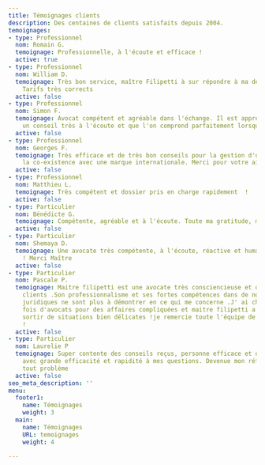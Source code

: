 ```yaml
---
title: Témoignages clients
description: Des centaines de clients satisfaits depuis 2004.
temoignages:
- type: Professionnel
  nom: Romain G.
  temoignage: Professionnelle, à l'écoute et efficace !
  active: true
- type: Professionnel
  nom: William D.
  temoignage: Très bon service, maître Filipetti à sur répondre à ma demande rapidement.
    Tarifs très corrects
  active: false
- type: Professionnel
  nom: Simon F.
  temoignage: Avocat compétent et agréable dans l'échange. Il est appréciable de trouver
    un conseil très à l'écoute et que l'on comprend parfaitement lorsqu'elle parle.
  active: false
- type: Professionnel
  nom: Georges F.
  temoignage: Très efficace et de très bon conseils pour la gestion d'un dossier sur
    la co-existence avec une marque internationale. Merci pour votre aide précieuse.
  active: false
- type: Professionnel
  nom: Matthieu L.
  temoignage: Très compétent et dossier pris en charge rapidement  !
  active: false
- type: Particulier
  nom: Bénédicte G.
  temoignage: Compétente, agréable et à l'écoute. Toute ma gratitude, merci Maître.
  active: false
- type: Particulier
  nom: Shemaya D.
  temoignage: Une avocate très compétente, à l'écoute, réactive et humaine... Parfaite
    ! Merci Maître
  active: false
- type: Particulier
  nom: Pascale P.
  temoignage: Maitre filipetti est une avocate très consciencieuse et dévouée à ses
    clients .Son professionnalisme et ses fortes compétences dans de nombreux domaines
    juridiques ne sont plus à démontrer en ce qui me concerne .J' ai changé plusieurs
    fois d'avocats pour des affaires compliquées et maitre filipetti a réussi à me
    sortir de situations bien délicates !je remercie toute l'équipe de ce cabinet
    !
  active: false
- type: Particulier
  nom: Laurelie P
  temoignage: Super contente des conseils reçus, personne efficace et qui a su répondre
    avec grande efficacité et rapidité à mes questions. Devenue mon référent pour
    tout problème
  active: false
seo_meta_description: ''
menu:
  footer1:
    name: Témoignages
    weight: 3
  main:
    name: Témoignages
    URL: temoignages
    weight: 4

---
```

